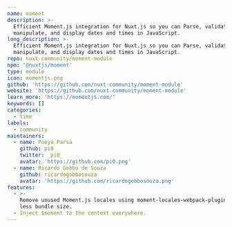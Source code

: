 ```yaml
---
name: moment
description: >-
  Efficient Moment.js integration for Nuxt.js so you can Parse, validate,
  manipulate, and display dates and times in JavaScript.
long_description: >-
  Efficient Moment.js integration for Nuxt.js so you can Parse, validate,
  manipulate, and display dates and times in JavaScript.
repo: nuxt-community/moment-module
npm: '@nuxtjs/moment'
type: module
icon: momentjs.png
github: 'https://github.com/nuxt-community/moment-module'
website: 'https://github.com/nuxt-community/moment-module'
learn_more: 'https://momentjs.com/'
keywords: []
categories:
  - time
labels:
  - community
maintainers:
  - name: Pooya Parsa
    github: pi0
    twitter: _pi0_
    avatar: 'https://github.com/pi0.png'
  - name: Ricardo Gobbo de Souza
    github: ricardogobbosouza
    avatar: 'https://github.com/ricardogobbosouza.png'
features:
  - >-
    Remove unused Moment.js locales using moment-locales-webpack-plugin for much
    less bundle size.
  - Inject $moment to the context everywhere.
---
```


